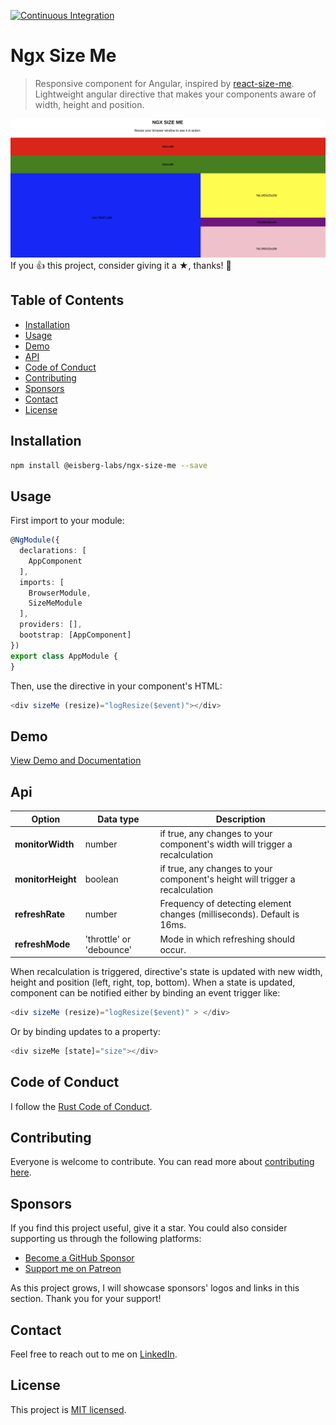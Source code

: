 [![Continuous Integration](https://github.com/eisberg-labs/ngx-size-me/actions/workflows/ci.yml/badge.svg)](https://github.com/eisberg-labs/ngx-size-me/actions/workflows/ci.yml)

# Ngx Size Me

> Responsive component for Angular, inspired by [react-size-me](https://github.com/ctrlplusb/react-size-me). Lightweight
> angular directive that makes your components aware of width, height and position.

![Example](docs/thumbnail.png)
If you 👍 this project, consider giving it a ★, thanks! 🙌

## Table of Contents

- [Installation](#installation)
- [Usage](#usage)
- [Demo](#demo)
- [API](#api)
- [Code of Conduct](#code-of-conduct)
- [Contributing](#contributing)
- [Sponsors](#sponsors)
- [Contact](#contact)
- [License](#license)


## Installation

```bash
npm install @eisberg-labs/ngx-size-me --save
```

## Usage

First import to your module:

```typescript
@NgModule({
  declarations: [
    AppComponent
  ],
  imports: [
    BrowserModule,
    SizeMeModule
  ],
  providers: [],
  bootstrap: [AppComponent]
})
export class AppModule {
}

```

Then, use the directive in your component's HTML:

```typescript
<div sizeMe (resize)="logResize($event)"></div>
```

## Demo

[View Demo and Documentation](https://ngx-size-me.amarjanica.com)

## Api

|Option | Data type | Description|
|-------|-----------|------------|
|**monitorWidth** | number | if true, any changes to your component's width will trigger a recalculation|
|**monitorHeight** | boolean | if true, any changes to your component's height will trigger a recalculation|
|**refreshRate** | number | Frequency of detecting element changes (milliseconds). Default is 16ms.|
|**refreshMode** | 'throttle' or 'debounce' | Mode in which refreshing should occur.|

When recalculation is triggered, directive's state is updated with new width, height and position (left, right, top,
bottom).
When a state is updated, component can be notified either by binding an event trigger like:

```typescript
<div sizeMe (resize)="logResize($event)" > </div>

```

Or by binding updates to a property:

```typescript
<div sizeMe [state]="size"></div>
```

## Code of Conduct

I follow the [Rust Code of Conduct](http://www.rust-lang.org/conduct.html).

## Contributing

Everyone is welcome to contribute. You can read more about [contributing here](./CONTRIBUTING.md).

## Sponsors

If you find this project useful, give it a star. You could also consider supporting us through the following platforms:
- [Become a GitHub Sponsor](https://github.com/sponsors/amarjanica)
- [Support me on Patreon](https://www.patreon.com/amarjanica)

As this project grows, I will showcase sponsors' logos and links in this section. Thank you for your support!

## Contact

Feel free to reach out to me on [LinkedIn](https://www.linkedin.com/in/anamarjanica/).

## License

This project is [MIT licensed](./LICENSE).


